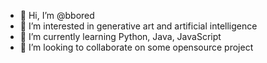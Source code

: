 - 👋 Hi, I’m @bbored
- 👀 I’m interested in generative art and artificial intelligence
- 🌱 I’m currently learning Python, Java, JavaScript
- 💞️ I’m looking to collaborate on some opensource project

